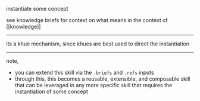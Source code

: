 instantiate some concept

see knowledge briefs for context on what <instantiate> means in the context of [[knowledge]]

---

its a khue mechanism, since khues are best used to direct the instantiation

---

note,
- you can extend this skill via the `.briefs` and `.refs` inputs
- through this, this becomes a reusable, extensible, and composable skill that can be leveraged in any more specific skill that requires the instantiation of some concept

